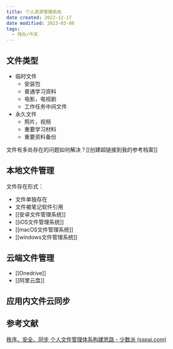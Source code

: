 ```yaml
---
title: 个人资源管理系统
date created: 2022-12-17
date modified: 2023-03-08
tags:
  - 待办/今天
---
```


## 文件类型

- 临时文件
	- 安装包
	- 普通学习资料
	- 电影，电视剧
	- 工作任务中间文件
- 永久文件
	- 照片，视频
	- 重要学习材料
	- 重要资料备份

文件有多处存在的问题如何解决？[[创建超链接到我的参考档案]]

## 本地文件管理

文件存在形式：

- 文件单独存在
- 文件被笔记软件引用
- [[安卓文件管理系统]]
- [[iOS文件管理系统]]
- [[macOS文件管理系统]]
- [[windows文件管理系统]]

## 云端文件管理

- [[Onedrive]]
- [[阿里云盘]]

## 应用内文件云同步

## 参考文献

[秩序、安全、同步 个人文件管理体系构建思路 - 少数派 (sspai.com)](https://sspai.com/post/55842)
